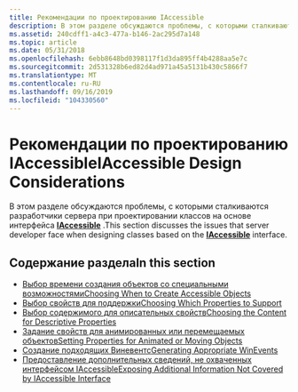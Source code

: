 ```yaml
---
title: Рекомендации по проектированию IAccessible
description: В этом разделе обсуждаются проблемы, с которыми сталкиваются разработчики сервера при проектировании классов на основе интерфейса IAccessible.
ms.assetid: 240cdff1-a4c3-477a-b146-2ac295d7a148
ms.topic: article
ms.date: 05/31/2018
ms.openlocfilehash: 6ebb8648bd0398117f1d3da895ff4b4288aa5e7c
ms.sourcegitcommit: 2d531328b6ed82d4ad971a45a5131b430c5866f7
ms.translationtype: MT
ms.contentlocale: ru-RU
ms.lasthandoff: 09/16/2019
ms.locfileid: "104330560"
---
```

# <a name="iaccessible-design-considerations"></a><span data-ttu-id="ad86c-103">Рекомендации по проектированию IAccessible</span><span class="sxs-lookup"><span data-stu-id="ad86c-103">IAccessible Design Considerations</span></span>

<span data-ttu-id="ad86c-104">В этом разделе обсуждаются проблемы, с которыми сталкиваются разработчики сервера при проектировании классов на основе интерфейса [**IAccessible**](/windows/desktop/api/oleacc/nn-oleacc-iaccessible) .</span><span class="sxs-lookup"><span data-stu-id="ad86c-104">This section discusses the issues that server developer face when designing classes based on the [**IAccessible**](/windows/desktop/api/oleacc/nn-oleacc-iaccessible) interface.</span></span>

## <a name="in-this-section"></a><span data-ttu-id="ad86c-105">Содержание раздела</span><span class="sxs-lookup"><span data-stu-id="ad86c-105">In this section</span></span>

-   [<span data-ttu-id="ad86c-106">Выбор времени создания объектов со специальными возможностями</span><span class="sxs-lookup"><span data-stu-id="ad86c-106">Choosing When to Create Accessible Objects</span></span>](choosing-when-to-create-accessible-objects.md)
-   [<span data-ttu-id="ad86c-107">Выбор свойств для поддержки</span><span class="sxs-lookup"><span data-stu-id="ad86c-107">Choosing Which Properties to Support</span></span>](choosing-which-properties-to-support.md)
-   [<span data-ttu-id="ad86c-108">Выбор содержимого для описательных свойств</span><span class="sxs-lookup"><span data-stu-id="ad86c-108">Choosing the Content for Descriptive Properties</span></span>](choosing-the-content-for-descriptive-properties.md)
-   [<span data-ttu-id="ad86c-109">Задание свойств для анимированных или перемещаемых объектов</span><span class="sxs-lookup"><span data-stu-id="ad86c-109">Setting Properties for Animated or Moving Objects</span></span>](setting-properties-for-animated-or-moving-objects.md)
-   [<span data-ttu-id="ad86c-110">Создание подходящих Виневентс</span><span class="sxs-lookup"><span data-stu-id="ad86c-110">Generating Appropriate WinEvents</span></span>](generating-appropriate-winevents.md)
-   [<span data-ttu-id="ad86c-111">Предоставление дополнительных сведений, не охваченных интерфейсом IAccessible</span><span class="sxs-lookup"><span data-stu-id="ad86c-111">Exposing Additional Information Not Covered by IAccessible Interface</span></span>](exposing-additional-information-not-covered-by-iaccessible-interface.md)

 

 




